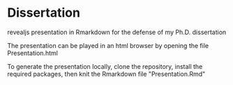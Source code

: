 # Dissertation

revealjs presentation in Rmarkdown for the defense of my Ph.D. dissertation


The presentation can be played in an html browser by opening the file
Presentation.html


To generate the presentation locally, clone the repository, install the required
packages, then knit the Rmarkdown file "Presentation.Rmd"